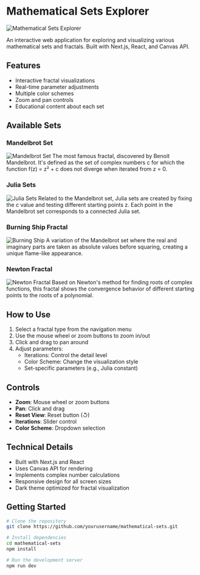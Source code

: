 # Mathematical Sets Explorer

![Mathematical Sets Explorer](https://hebbkx1anhila5yf.public.blob.vercel-storage.com/Screenshot%20%2880%29-HoNl7LKqhMVgTwTOlQhlpdhakGmPPF.png)

An interactive web application for exploring and visualizing various mathematical sets and fractals. Built with Next.js, React, and Canvas API.

## Features

- Interactive fractal visualizations
- Real-time parameter adjustments
- Multiple color schemes
- Zoom and pan controls
- Educational content about each set

## Available Sets

### Mandelbrot Set
![Mandelbrot Set](https://hebbkx1anhila5yf.public.blob.vercel-storage.com/Screenshot%20%2875%29-CmnmrlpToXf6NgTOMB31C6Xzh8VRkU.png)
The most famous fractal, discovered by Benoit Mandelbrot. It's defined as the set of complex numbers c for which the function f(z) = z² + c does not diverge when iterated from z = 0.

### Julia Sets
![Julia Sets](https://hebbkx1anhila5yf.public.blob.vercel-storage.com/Screenshot%20%2876%29-bp5sw5iLkohcpXyFHfhJVsZ0Ly2Yw5.png)
Related to the Mandelbrot set, Julia sets are created by fixing the c value and testing different starting points z. Each point in the Mandelbrot set corresponds to a connected Julia set.

### Burning Ship Fractal
![Burning Ship](https://hebbkx1anhila5yf.public.blob.vercel-storage.com/Screenshot%20%2877%29-W6aCPgQC5pLw0mCQkEgnW6Zp58PRKT.png)
A variation of the Mandelbrot set where the real and imaginary parts are taken as absolute values before squaring, creating a unique flame-like appearance.

### Newton Fractal
![Newton Fractal](https://hebbkx1anhila5yf.public.blob.vercel-storage.com/Screenshot%20%2878%29-LMkNhU3AXGZ85riSXP1QTY4PPuCYvG.png)
Based on Newton's method for finding roots of complex functions, this fractal shows the convergence behavior of different starting points to the roots of a polynomial.

## How to Use

1. Select a fractal type from the navigation menu
2. Use the mouse wheel or zoom buttons to zoom in/out
3. Click and drag to pan around
4. Adjust parameters:
   - Iterations: Control the detail level
   - Color Scheme: Change the visualization style
   - Set-specific parameters (e.g., Julia constant)

## Controls

- **Zoom**: Mouse wheel or zoom buttons
- **Pan**: Click and drag
- **Reset View**: Reset button (↺)
- **Iterations**: Slider control
- **Color Scheme**: Dropdown selection

## Technical Details

- Built with Next.js and React
- Uses Canvas API for rendering
- Implements complex number calculations
- Responsive design for all screen sizes
- Dark theme optimized for fractal visualization

## Getting Started

```bash
# Clone the repository
git clone https://github.com/yourusername/mathematical-sets.git

# Install dependencies
cd mathematical-sets
npm install

# Run the development server
npm run dev
```

